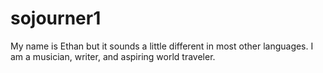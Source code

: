# sojourner1
My name is Ethan but it sounds a little different in most other languages. I am a musician, writer, and aspiring world traveler. 
